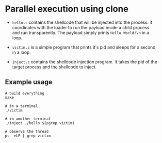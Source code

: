 # Parallel execution using clone

- `hello.s` contains the shellcode that will be injected into the
  process. It coordinates with the loader to run the payload inside
  a child process and run transparently. The payload simply prints
  `Hello World!\n` in a loop.

- `victim.c` is a simple program that prints it's pid and sleeps
  for a second, in a loop.

- `inject.c` contains the shellcode injection program. It takes the
  pid of the target process and the shellcode to inject.


## Example usage

```
# build everything
make

# in a terminal
./victim

# in another terminal
./inject ./hello $(pgrep victim)

# observe the thread
ps -eLF | grep victim
```
